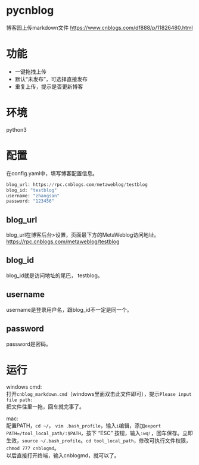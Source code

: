 # pycnblog
博客园上传markdown文件 https://www.cnblogs.com/df888/p/11826480.html

# 功能

- 一键拖拽上传
- 默认“未发布”，可选择直接发布
- 重复上传，提示是否更新博客

# 环境

python3

# 配置

在config.yaml中，填写博客配置信息。

```python
blog_url: https://rpc.cnblogs.com/metaweblog/testblog
blog_id: "testblog"
username: "zhangsan"
password: "123456"
```

## blog_url

blog_url在博客后台>设置，页面最下方的MetaWeblog访问地址。
https://rpc.cnblogs.com/metaweblog/testblog

## blog_id

blog_id就是访问地址的尾巴，
testblog。

## username

username是登录用户名，跟blog_id不一定是同一个。

## password

password是密码。

# 运行

windows cmd:<br/>
打开`cnblog_markdown.cmd`（windows里面双击此文件即可），提示`Please input file path:`<br/>
把文件往里一拖，回车就完事了。

mac:<br/>
配置PATH，`cd ~/`， `vim .bash_profile`，输入`i`编辑，添加`export PATH=/tool_local_path/:$PATH`，按下 “ESC” 按钮，输入`:wq!`，回车保存。立即生效，`source ~/.bash_profile`。`cd tool_local_path`，修改可执行文件权限，`chmod 777 cnblogmd`。<br/>
以后直接打开终端，输入cnblogmd，就可以了。